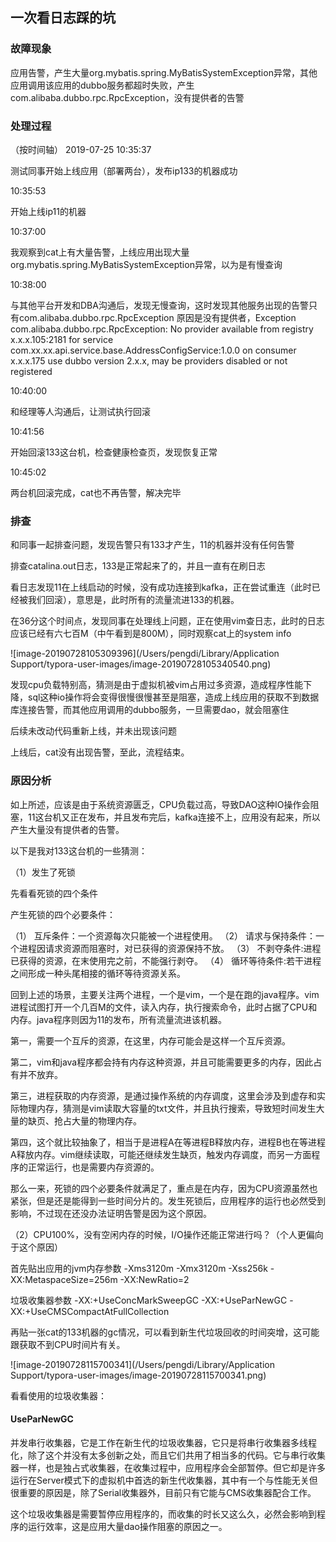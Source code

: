 ## 一次看日志踩的坑

### 故障现象

应用告警，产生大量org.mybatis.spring.MyBatisSystemException异常，其他应用调用该应用的dubbo服务都超时失败，产生com.alibaba.dubbo.rpc.RpcException，没有提供者的告警

### 处理过程
（按时间轴）
2019-07-25 10:35:37

测试同事开始上线应用（部署两台），发布ip133的机器成功

10:35:53

开始上线ip11的机器

10:37:00

我观察到cat上有大量告警，上线应用出现大量org.mybatis.spring.MyBatisSystemException异常，以为是有慢查询

10:38:00

与其他平台开发和DBA沟通后，发现无慢查询，这时发现其他服务出现的告警只有com.alibaba.dubbo.rpc.RpcException
原因是没有提供者，Exception com.alibaba.dubbo.rpc.RpcException: No provider available from registry x.x.x.105:2181 for service com.xx.xx.api.service.base.AddressConfigService:1.0.0 on consumer x.x.x.175 use dubbo version 2.x.x, may be providers disabled or not registered 

10:40:00

和经理等人沟通后，让测试执行回滚

10:41:56

开始回滚133这台机，检查健康检查页，发现恢复正常

10:45:02

两台机回滚完成，cat也不再告警，解决完毕



### 排查

和同事一起排查问题，发现告警只有133才产生，11的机器并没有任何告警

排查catalina.out日志，133是正常起来了的，并且一直有在刷日志

看日志发现11在上线启动的时候，没有成功连接到kafka，正在尝试重连（此时已经被我们回滚），意思是，此时所有的流量流进133的机器。

在36分这个时间点，发现同事在处理线上问题，正在使用vim查日志，此时的日志应该已经有六七百M（中午看到是800M），同时观察cat上的system info

![image-20190728105309396](/Users/pengdi/Library/Application Support/typora-user-images/image-20190728105340540.png)

发现cpu负载特别高，猜测是由于虚拟机被vim占用过多资源，造成程序性能下降，sql这种io操作将会变得很慢很慢甚至是阻塞，造成上线应用的获取不到数据库连接告警，而其他应用调用的dubbo服务，一旦需要dao，就会阻塞住

后续未改动代码重新上线，并未出现该问题

上线后，cat没有出现告警，至此，流程结束。

### 原因分析

如上所述，应该是由于系统资源匮乏，CPU负载过高，导致DAO这种IO操作会阻塞，11这台机又正在发布，并且发布完后，kafka连接不上，应用没有起来，所以产生大量没有提供者的告警。

以下是我对133这台机的一些猜测：

（1）发生了死锁

先看看死锁的四个条件

产生死锁的四个必要条件：

（1） 互斥条件：一个资源每次只能被一个进程使用。
（2） 请求与保持条件：一个进程因请求资源而阻塞时，对已获得的资源保持不放。
（3） 不剥夺条件:进程已获得的资源，在末使用完之前，不能强行剥夺。
（4） 循环等待条件:若干进程之间形成一种头尾相接的循环等待资源关系。

回到上述的场景，主要关注两个进程，一个是vim，一个是在跑的java程序。vim进程试图打开一个几百M的文件，读入内存，执行搜索命令，此时占据了CPU和内存。java程序则因为11的发布，所有流量流进该机器。

第一，需要一个互斥的资源，在这里，内存可能会是这样一个互斥资源。

第二，vim和java程序都会持有内存这种资源，并且可能需要更多的内存，因此占有并不放弃。

第三，进程获取的内存资源，是通过操作系统的内存调度，这里会涉及到虚存和实际物理内存，猜测是vim读取大容量的txt文件，并且执行搜索，导致短时间发生大量的缺页、抢占大量的物理内存。

第四，这个就比较抽象了，相当于是进程A在等进程B释放内存，进程B也在等进程A释放内存。vim继续读取，可能还继续发生缺页，触发内存调度，而另一方面程序的正常运行，也是需要内存资源的。

那么一来，死锁的四个必要条件就满足了，重点是在内存，因为CPU资源虽然也紧张，但是还是能得到一些时间分片的。发生死锁后，应用程序的运行也必然受到影响，不过现在还没办法证明告警是因为这个原因。

（2）CPU100%，没有空闲内存的时候，I/O操作还能正常进行吗？（个人更偏向于这个原因）

首先贴出应用的jvm内存参数 -Xms3120m -Xmx3120m  -Xss256k -XX:MetaspaceSize=256m -XX:NewRatio=2

垃圾收集器参数 -XX:+UseConcMarkSweepGC  -XX:+UseParNewGC  -XX:+UseCMSCompactAtFullCollection

再贴一张cat的133机器的gc情况，可以看到新生代垃圾回收的时间突增，这可能跟获取不到CPU时间片有关。

![image-20190728115700341](/Users/pengdi/Library/Application Support/typora-user-images/image-20190728115700341.png)

看看使用的垃圾收集器：

#### UseParNewGC

并发串行收集器，它是工作在新生代的垃圾收集器，它只是将串行收集器多线程化，除了这个并没有太多创新之处，而且它们共用了相当多的代码。它与串行收集器一样，也是独占式收集器，在收集过程中，应用程序会全部暂停。但它却是许多运行在Server模式下的虚拟机中首选的新生代收集器，其中有一个与性能无关但很重要的原因是，除了Serial收集器外，目前只有它能与CMS收集器配合工作。

这个垃圾收集器是需要暂停应用程序的，而收集的时长又这么久，必然会影响到程序的运行效率，这是应用大量dao操作阻塞的原因之一。
